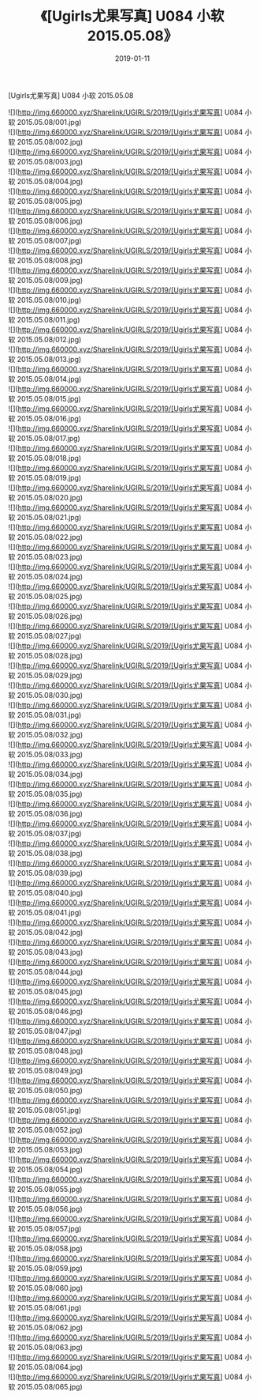 ﻿---
layout: post
title:  《[Ugirls尤果写真] U084 小软 2015.05.08》
date:   2019-01-11
img: http://img.660000.xyz/Sharelink/UGIRLS/2019/[Ugirls尤果写真] U084 小软 2015.05.08/000.jpg
categories: [美女, 清纯, 唯美]
---

[Ugirls尤果写真] U084 小软 2015.05.08

 ![](http://img.660000.xyz/Sharelink/UGIRLS/2019/[Ugirls尤果写真] U084 小软 2015.05.08/001.jpg) <br>![](http://img.660000.xyz/Sharelink/UGIRLS/2019/[Ugirls尤果写真] U084 小软 2015.05.08/002.jpg) <br>![](http://img.660000.xyz/Sharelink/UGIRLS/2019/[Ugirls尤果写真] U084 小软 2015.05.08/003.jpg) <br>![](http://img.660000.xyz/Sharelink/UGIRLS/2019/[Ugirls尤果写真] U084 小软 2015.05.08/004.jpg) <br>![](http://img.660000.xyz/Sharelink/UGIRLS/2019/[Ugirls尤果写真] U084 小软 2015.05.08/005.jpg) <br>![](http://img.660000.xyz/Sharelink/UGIRLS/2019/[Ugirls尤果写真] U084 小软 2015.05.08/006.jpg) <br>![](http://img.660000.xyz/Sharelink/UGIRLS/2019/[Ugirls尤果写真] U084 小软 2015.05.08/007.jpg) <br>![](http://img.660000.xyz/Sharelink/UGIRLS/2019/[Ugirls尤果写真] U084 小软 2015.05.08/008.jpg) <br>![](http://img.660000.xyz/Sharelink/UGIRLS/2019/[Ugirls尤果写真] U084 小软 2015.05.08/009.jpg) <br>![](http://img.660000.xyz/Sharelink/UGIRLS/2019/[Ugirls尤果写真] U084 小软 2015.05.08/010.jpg) <br>![](http://img.660000.xyz/Sharelink/UGIRLS/2019/[Ugirls尤果写真] U084 小软 2015.05.08/011.jpg) <br>![](http://img.660000.xyz/Sharelink/UGIRLS/2019/[Ugirls尤果写真] U084 小软 2015.05.08/012.jpg) <br>![](http://img.660000.xyz/Sharelink/UGIRLS/2019/[Ugirls尤果写真] U084 小软 2015.05.08/013.jpg) <br>![](http://img.660000.xyz/Sharelink/UGIRLS/2019/[Ugirls尤果写真] U084 小软 2015.05.08/014.jpg) <br>![](http://img.660000.xyz/Sharelink/UGIRLS/2019/[Ugirls尤果写真] U084 小软 2015.05.08/015.jpg) <br>![](http://img.660000.xyz/Sharelink/UGIRLS/2019/[Ugirls尤果写真] U084 小软 2015.05.08/016.jpg) <br>![](http://img.660000.xyz/Sharelink/UGIRLS/2019/[Ugirls尤果写真] U084 小软 2015.05.08/017.jpg) <br>![](http://img.660000.xyz/Sharelink/UGIRLS/2019/[Ugirls尤果写真] U084 小软 2015.05.08/018.jpg) <br>![](http://img.660000.xyz/Sharelink/UGIRLS/2019/[Ugirls尤果写真] U084 小软 2015.05.08/019.jpg) <br>![](http://img.660000.xyz/Sharelink/UGIRLS/2019/[Ugirls尤果写真] U084 小软 2015.05.08/020.jpg) <br>![](http://img.660000.xyz/Sharelink/UGIRLS/2019/[Ugirls尤果写真] U084 小软 2015.05.08/021.jpg) <br>![](http://img.660000.xyz/Sharelink/UGIRLS/2019/[Ugirls尤果写真] U084 小软 2015.05.08/022.jpg) <br>![](http://img.660000.xyz/Sharelink/UGIRLS/2019/[Ugirls尤果写真] U084 小软 2015.05.08/023.jpg) <br>![](http://img.660000.xyz/Sharelink/UGIRLS/2019/[Ugirls尤果写真] U084 小软 2015.05.08/024.jpg) <br>![](http://img.660000.xyz/Sharelink/UGIRLS/2019/[Ugirls尤果写真] U084 小软 2015.05.08/025.jpg) <br>![](http://img.660000.xyz/Sharelink/UGIRLS/2019/[Ugirls尤果写真] U084 小软 2015.05.08/026.jpg) <br>![](http://img.660000.xyz/Sharelink/UGIRLS/2019/[Ugirls尤果写真] U084 小软 2015.05.08/027.jpg) <br>![](http://img.660000.xyz/Sharelink/UGIRLS/2019/[Ugirls尤果写真] U084 小软 2015.05.08/028.jpg) <br>![](http://img.660000.xyz/Sharelink/UGIRLS/2019/[Ugirls尤果写真] U084 小软 2015.05.08/029.jpg) <br>![](http://img.660000.xyz/Sharelink/UGIRLS/2019/[Ugirls尤果写真] U084 小软 2015.05.08/030.jpg) <br>![](http://img.660000.xyz/Sharelink/UGIRLS/2019/[Ugirls尤果写真] U084 小软 2015.05.08/031.jpg) <br>![](http://img.660000.xyz/Sharelink/UGIRLS/2019/[Ugirls尤果写真] U084 小软 2015.05.08/032.jpg) <br>![](http://img.660000.xyz/Sharelink/UGIRLS/2019/[Ugirls尤果写真] U084 小软 2015.05.08/033.jpg) <br>![](http://img.660000.xyz/Sharelink/UGIRLS/2019/[Ugirls尤果写真] U084 小软 2015.05.08/034.jpg) <br>![](http://img.660000.xyz/Sharelink/UGIRLS/2019/[Ugirls尤果写真] U084 小软 2015.05.08/035.jpg) <br>![](http://img.660000.xyz/Sharelink/UGIRLS/2019/[Ugirls尤果写真] U084 小软 2015.05.08/036.jpg) <br>![](http://img.660000.xyz/Sharelink/UGIRLS/2019/[Ugirls尤果写真] U084 小软 2015.05.08/037.jpg) <br>![](http://img.660000.xyz/Sharelink/UGIRLS/2019/[Ugirls尤果写真] U084 小软 2015.05.08/038.jpg) <br>![](http://img.660000.xyz/Sharelink/UGIRLS/2019/[Ugirls尤果写真] U084 小软 2015.05.08/039.jpg) <br>![](http://img.660000.xyz/Sharelink/UGIRLS/2019/[Ugirls尤果写真] U084 小软 2015.05.08/040.jpg) <br>![](http://img.660000.xyz/Sharelink/UGIRLS/2019/[Ugirls尤果写真] U084 小软 2015.05.08/041.jpg) <br>![](http://img.660000.xyz/Sharelink/UGIRLS/2019/[Ugirls尤果写真] U084 小软 2015.05.08/042.jpg) <br>![](http://img.660000.xyz/Sharelink/UGIRLS/2019/[Ugirls尤果写真] U084 小软 2015.05.08/043.jpg) <br>![](http://img.660000.xyz/Sharelink/UGIRLS/2019/[Ugirls尤果写真] U084 小软 2015.05.08/044.jpg) <br>![](http://img.660000.xyz/Sharelink/UGIRLS/2019/[Ugirls尤果写真] U084 小软 2015.05.08/045.jpg) <br>![](http://img.660000.xyz/Sharelink/UGIRLS/2019/[Ugirls尤果写真] U084 小软 2015.05.08/046.jpg) <br>![](http://img.660000.xyz/Sharelink/UGIRLS/2019/[Ugirls尤果写真] U084 小软 2015.05.08/047.jpg) <br>![](http://img.660000.xyz/Sharelink/UGIRLS/2019/[Ugirls尤果写真] U084 小软 2015.05.08/048.jpg) <br>![](http://img.660000.xyz/Sharelink/UGIRLS/2019/[Ugirls尤果写真] U084 小软 2015.05.08/049.jpg) <br>![](http://img.660000.xyz/Sharelink/UGIRLS/2019/[Ugirls尤果写真] U084 小软 2015.05.08/050.jpg) <br>![](http://img.660000.xyz/Sharelink/UGIRLS/2019/[Ugirls尤果写真] U084 小软 2015.05.08/051.jpg) <br>![](http://img.660000.xyz/Sharelink/UGIRLS/2019/[Ugirls尤果写真] U084 小软 2015.05.08/052.jpg) <br>![](http://img.660000.xyz/Sharelink/UGIRLS/2019/[Ugirls尤果写真] U084 小软 2015.05.08/053.jpg) <br>![](http://img.660000.xyz/Sharelink/UGIRLS/2019/[Ugirls尤果写真] U084 小软 2015.05.08/054.jpg) <br>![](http://img.660000.xyz/Sharelink/UGIRLS/2019/[Ugirls尤果写真] U084 小软 2015.05.08/055.jpg) <br>![](http://img.660000.xyz/Sharelink/UGIRLS/2019/[Ugirls尤果写真] U084 小软 2015.05.08/056.jpg) <br>![](http://img.660000.xyz/Sharelink/UGIRLS/2019/[Ugirls尤果写真] U084 小软 2015.05.08/057.jpg) <br>![](http://img.660000.xyz/Sharelink/UGIRLS/2019/[Ugirls尤果写真] U084 小软 2015.05.08/058.jpg) <br>![](http://img.660000.xyz/Sharelink/UGIRLS/2019/[Ugirls尤果写真] U084 小软 2015.05.08/059.jpg) <br>![](http://img.660000.xyz/Sharelink/UGIRLS/2019/[Ugirls尤果写真] U084 小软 2015.05.08/060.jpg) <br>![](http://img.660000.xyz/Sharelink/UGIRLS/2019/[Ugirls尤果写真] U084 小软 2015.05.08/061.jpg) <br>![](http://img.660000.xyz/Sharelink/UGIRLS/2019/[Ugirls尤果写真] U084 小软 2015.05.08/062.jpg) <br>![](http://img.660000.xyz/Sharelink/UGIRLS/2019/[Ugirls尤果写真] U084 小软 2015.05.08/063.jpg) <br>![](http://img.660000.xyz/Sharelink/UGIRLS/2019/[Ugirls尤果写真] U084 小软 2015.05.08/064.jpg) <br>![](http://img.660000.xyz/Sharelink/UGIRLS/2019/[Ugirls尤果写真] U084 小软 2015.05.08/065.jpg) <br>